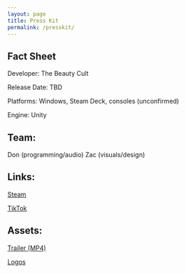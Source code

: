 ```yaml
---
layout: page
title: Press Kit
permalink: /presskit/
---
```

## Fact Sheet
Developer: The Beauty Cult

Release Date: TBD

Platforms: Windows, Steam Deck, consoles (unconfirmed)

Engine: Unity

## Team:

Don (programming/audio)
Zac (visuals/design)

## Links:

<a href="https://store.steampowered.com/app/739790/The_Beauty_Cults_NECTARMANCER/">Steam</a>

<a href = "https://www.tiktok.com/@TheBeautyCult">TikTok</a>

## Assets:

<a href="https://drive.google.com/file/d/1fyuOYLyjgwsZWKQaQ6xf-w_vZ8IpJ6R9/view?usp=drive_link">Trailer (MP4)</a>

<a href="https://drive.google.com/drive/folders/1zi0NdFc6uQ408A07S-dhvCk9cWQ2WtZ1?usp=sharing">Logos</a>

